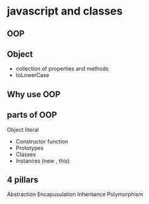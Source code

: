 # javascript and classes

## OOP

## Object
- collection of properties and methods
- toLowerCase

## Why use OOP

## parts of OOP
Object literal

- Constructor function
- Prototypes
- Classes
- Instances (new , this)

## 4 pillars
Abstraction
Encapusulation
Inheritance
Polymorphism